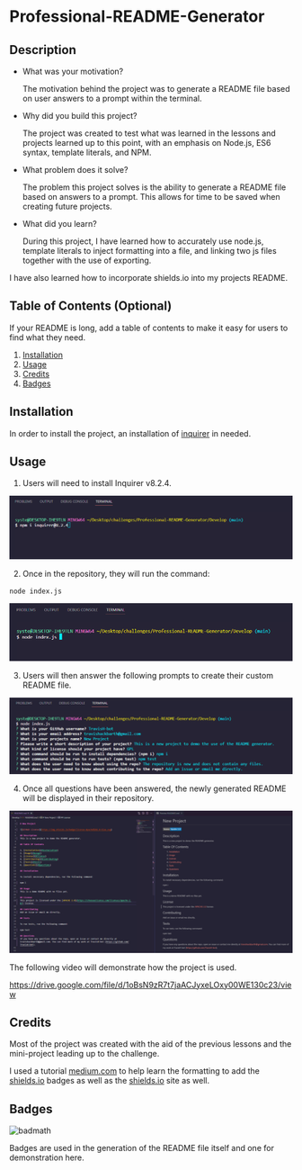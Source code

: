 # Professional-README-Generator

## Description

- What was your motivation?

  The motivation behind the project was to generate a README file based on user answers to a prompt within the terminal.

- Why did you build this project?

  The project was created to test what was learned in the lessons and projects learned up to this point, with an emphasis on Node.js, ES6 syntax, template literals, and NPM.

- What problem does it solve?

  The problem this project solves is the ability to generate a README file based on answers to a prompt. This allows for time to be saved when creating future projects.

- What did you learn?

  During this project, I have learned how to accurately use node.js, template literals to inject formatting into a file, and linking two js files together with the use of exporting.

I have also learned how to incorporate shields.io into my projects README.

## Table of Contents (Optional)

If your README is long, add a table of contents to make it easy for users to find what they need.

1. [Installation](#installation)
2. [Usage](#usage)
3. [Credits](#credits)
4. [Badges](#badges)

## Installation

In order to install the project, an installation of [inquirer](https://www.npmjs.com/package/inquirer) in needed.

## Usage

1. Users will need to install Inquirer v8.2.4.

![inquirer command](./assets/images/README2.png)

2. Once in the repository, they will run the command:

```
node index.js
```

![node command](./assets/images/README3.png)

3. Users will then answer the following prompts to create their custom README file.

![answered questions](./assets/images/README1.png)

4. Once all questions have been answered, the newly generated README will be displayed in their repository.

![generated README file](./assets/images/README4.png)

The following video will demonstrate how the project is used.

https://drive.google.com/file/d/1oBsN9zR7t7jaACJyxeLOxy00WE130c23/view

## Credits

Most of the project was created with the aid of the previous lessons and the mini-project leading up to the challenge.

I used a tutorial [medium.com](https://javascript.plainenglish.io/how-to-make-custom-language-badges-for-your-profile-using-shields-io-d2aeaf016b6b) to help learn the formatting to add the [shields.io](https://shields.io/) badges as well as the [shields.io](https://shields.io/) site as well.

## Badges

![badmath](https://img.shields.io/github/languages/top/lernantino/badmath)

Badges are used in the generation of the README file itself and one for demonstration here.
